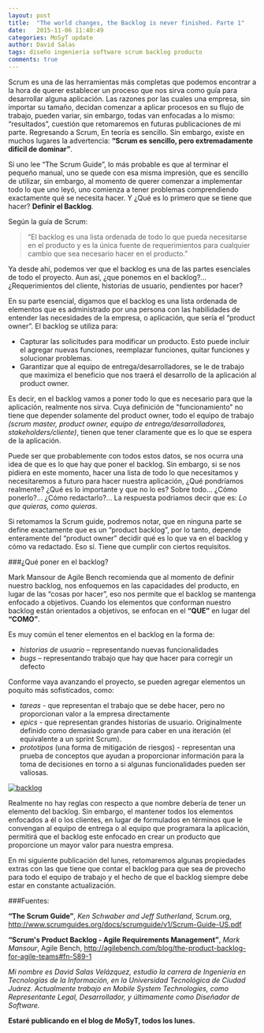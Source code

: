 ```yaml
---
layout: post
title:  "The world changes, the Backlog is never finished. Parte 1"
date:   2015-11-06 11:40:49
categories: MoSyT update
author: David Salas
tags: diseño ingenieria software scrum backlog producto
comments: true
---
```


Scrum es una de las herramientas más completas que podemos encontrar a la hora de querer establecer un proceso que nos sirva como guía para desarrollar alguna aplicación. Las razones por las cuales una empresa, sin importar su tamaño, decidan comenzar a aplicar procesos en su flujo de trabajo, pueden variar, sin embargo, todas van enfocadas a lo mismo: “resultados”, cuestión que retomaremos en futuras publicaciones de mi parte. Regresando a Scrum,  En teoría es sencillo. Sin embargo, existe en muchos lugares la advertencia: **“Scrum es sencillo, pero extremadamente difícil de dominar”**. 

Si uno lee “The Scrum Guide”, lo más probable es que al terminar el pequeño manual, uno se quede con esa misma impresión, que es sencillo de utilizar, sin embargo, al momento de querer comenzar a implementar todo lo que uno leyó, uno comienza a tener problemas comprendiendo exactamente qué se necesita hacer. Y ¿Qué es lo primero que se tiene que hacer? **Definir el Backlog**. 

Según la guía de Scrum: 
>“El backlog es una lista ordenada de todo lo que pueda necesitarse en el producto y es la única fuente de requerimientos para cualquier cambio que sea necesario hacer en el producto.” 

Ya desde ahí, podemos ver que el backlog es una de las partes esenciales de todo el proyecto. Aun así, ¿que ponemos en el backlog?... ¿Requerimientos del cliente, historias de usuario, pendientes por hacer? 

En su parte esencial, digamos que el backlog es una lista ordenada de elementos que es administrado por una persona con las habilidades de entender las necesidades de la empresa, o aplicación, que sería el “product owner”. 
El backlog se utiliza para:
<ul>
<li>Capturar las solicitudes para modificar un producto. Esto puede incluir el agregar nuevas funciones, reemplazar funciones, quitar funciones y solucionar problemas.</li> 

<li>Garantizar que al equipo de entrega/desarrolladores, se le de trabajo que maximiza el beneficio que nos traerá el desarrollo de la aplicación al product owner.</li>
</ul>

Es decir, en el backlog vamos a poner todo lo que es necesario para que la aplicación, realmente nos sirva. Cuya definición de "funcionamiento" no tiene que depender solamente del product owner, todo el equipo de trabajo *(scrum master, product owner, equipo de entrega/desarrolladores, stakeholders/cliente)*, tienen que tener claramente que es lo que se espera de la aplicación. 

Puede ser que probablemente con todos estos datos, se nos ocurra una idea de que es lo que hay que poner el backlog. Sin embargo, si se nos pidiera en este momento, hacer una lista de todo lo que necesitamos y necesitaremos a futuro para hacer nuestra aplicación, ¿Qué pondríamos realmente? ¿Qué es lo importante y que no lo es? Sobre todo… ¿Cómo ponerlo?... ¿Cómo redactarlo?... La respuesta podriamos decir que es: *Lo que quieras, como quieras*.

Si retomamos la Scrum guide, podremos notar, que en ninguna parte se define exactamente que es un “product backlog”, por lo tanto, depende enteramente del “product owner” decidir qué es lo que va en el backlog y cómo va redactado. Eso sí. Tiene que cumplir con ciertos requisitos.

###¿Qué poner en el backlog?

Mark Mansour de Agile Bench recomienda que al momento de definir nuestro backlog, nos enfoquemos en las capacidades del producto, en lugar de las “cosas por hacer”, eso nos permite que el backlog se mantenga enfocado a objetivos. Cuando los elementos que conforman nuestro backlog están orientados a objetivos, se enfocan en el **“QUE”** en lugar del **“COMO”**.

Es muy común el tener elementos en el backlog en la forma de: 
<ul>
<li><i>historias de usuario</i> – representando nuevas funcionalidades</li>
<li><i>bugs</i> – representando trabajo que hay que hacer para corregir un defecto</li>
</ul>
Conforme vaya avanzando el proyecto, se pueden agregar elementos un poquito más sofisticados, como:
<ul>
<li><i>tareas</i> - que representan el trabajo que se debe hacer, pero no proporcionan valor a la empresa directamente</li>
<li><i>epics</i> - que representan grandes historias de usuario. Originalmente definido como demasiado grande para caber en una iteración (el equivalente a un sprint Scrum).</li>
<li><i>prototipos</i> (una forma de mitigación de riesgos) - representan una prueba de conceptos que ayudan a proporcionar información para la toma de decisiones en torno a si algunas funcionalidades pueden ser valiosas.</li>
</ul>

<a href='http://postimage.org/' target='_blank'><img src='http://s14.postimg.org/oplnf6afl/backlog.png' border='0' alt="backlog" /></a><br />

 
Realmente no hay reglas con respecto a que nombre debería de tener un elemento del backlog. Sin embargo, el mantener todos los elementos enfocados a él o los clientes, en lugar de formulados en términos que le convengan al equipo de entrega o al equipo que programara la aplicación, permitirá que el backlog este enfocado en crear un producto que proporcione un mayor valor para nuestra empresa. 

En mi siguiente publicación del lunes, retomaremos algunas propiedades extras con las que tiene que contar el backlog para que sea de provecho para todo el equipo de trabajo y el hecho de que el backlog siempre debe estar en constante actualización. 

###Fuentes:

**“The Scrum Guide”**, *Ken Schwaber and Jeff Sutherland*, Scrum.org,
http://www.scrumguides.org/docs/scrumguide/v1/Scrum-Guide-US.pdf

**“Scrum's Product Backlog - Agile Requirements Management”**, *Mark Mansour*, Agile Bench,
http://agilebench.com/blog/the-product-backlog-for-agile-teams#fn-589-1

*Mi nombre es David Salas Velázquez, estudio la carrera de Ingeniería en Tecnologías de la Información, en la Universidad Tecnológica de Ciudad Juárez. Actualmente trabajo en Mobile System Technologies, como Representante Legal, Desarrollador, y últimamente como Diseñador de Software.*

**Estaré publicando en el blog de MoSyT, todos los lunes.** 
